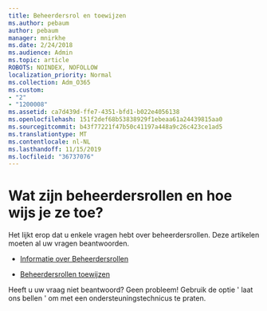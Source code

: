 ```yaml
---
title: Beheerdersrol en toewijzen
ms.author: pebaum
author: pebaum
manager: mnirkhe
ms.date: 2/24/2018
ms.audience: Admin
ms.topic: article
ROBOTS: NOINDEX, NOFOLLOW
localization_priority: Normal
ms.collection: Adm_O365
ms.custom:
- "2"
- "1200008"
ms.assetid: ca7d439d-ffe7-4351-bfd1-b022e4056138
ms.openlocfilehash: 151f2def68b53838929f1ebeaa61a24439815aa0
ms.sourcegitcommit: b43f77221f47b50c41197a448a9c26c423ce1ad5
ms.translationtype: MT
ms.contentlocale: nl-NL
ms.lasthandoff: 11/15/2019
ms.locfileid: "36737076"
---
```

# <a name="what-are-admin-roles-and-how-do-you-assign-them"></a>Wat zijn beheerdersrollen en hoe wijs je ze toe?

Het lijkt erop dat u enkele vragen hebt over beheerdersrollen. Deze artikelen moeten al uw vragen beantwoorden.
  
- [Informatie over Beheerdersrollen](https://docs.microsoft.com/office365/admin/add-users/about-admin-roles)

- [Beheerdersrollen toewijzen](https://docs.microsoft.com/office365/admin/add-users/assign-admin-roles)

Heeft u uw vraag niet beantwoord? Geen probleem! Gebruik de optie ' laat ons bellen ' om met een ondersteuningstechnicus te praten.
  